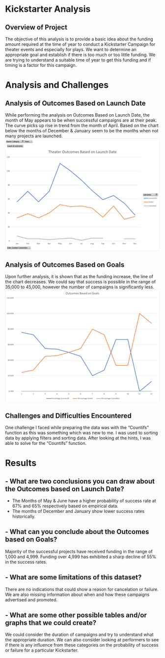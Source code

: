 # Kickstarter Analysis
## Overview of Project
The objective of this analysis is to provide a basic idea about the funding amount required at the time of year to conduct a Kickstarter Campaign for theater events and especially for plays. We want to determine an appropriate goal and establish if there is too much or too little funding. We are trying to understand a suitable time of year to get this funding and if timing is a factor for this campaign.
# Analysis and Challenges
## Analysis of Outcomes Based on Launch Date
While performing the analysis on Outcomes Based on Launch Date, the month of May appears to be when successful campaigns are at their peak. The curve picks up rise in trend from the month of April. Based on the chart below the months of December & January seem to be the months when not many projects are launched.
![Theater_Outcomes_Vs_Launch.png](https://github.com/ritwikthakar/kickstarter-analysis/blob/main/Resources/Theater_Outcomes_Vs_Launch.png)
## Analysis of Outcomes Based on Goals
Upon further analysis, it is shown that as the funding increase, the line of the chart decreases. We could say that success is possible in the range of 35,000 to 45,000, however the number of campaigns is significantly less.
![Outcomes_Vs_Goals.png]( https://github.com/ritwikthakar/kickstarter-analysis/blob/main/Resources/Outcomes_Vs_Goals.png)
## Challenges and Difficulties Encountered
One challenge I faced while preparing the data was with the “Countifs” function as this was something which was new to me. I was used to sorting data by applying filters and sorting data. After looking at the hints, I was able to solve for the “Countifs” function.
# Results
## - What are two conclusions you can draw about the Outcomes based on Launch Date?
* The Months of May & June have a higher probability of success rate at 67% and 65% respectively based on empirical data.
* The months of December and January show lower success rates historically.
## - What can you conclude about the Outcomes based on Goals?
Majority of the successful projects have received funding in the range of 1,000 and 4,999. Funding over 4,999 has exhibited a sharp decline of 55% in the success rates.


## - What are some limitations of this dataset?
There are no indications that could show a reason for cancelation or failure. We are also missing information about when and how these campaigns advertised and promoted. 
## - What are some other possible tables and/or graphs that we could create?
We could consider the duration of campaigns and try to understand what the appropriate duration. We can also consider looking at performers to see if there is any influence from these categories on the probability of success or failure for a particular Kickstarter.
